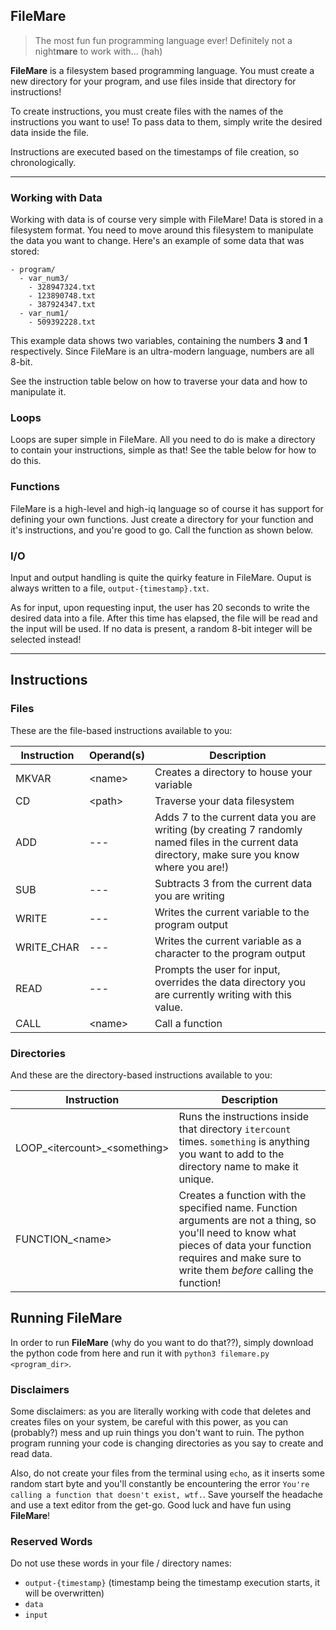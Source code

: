 ## FileMare
> The most fun fun programming language ever! Definitely not a night**mare** to work with... (hah)

**FileMare** is a filesystem based programming language. You must create a new directory for your program, and use files inside that directory for instructions!

To create instructions, you must create files with the names of the instructions you want to use! To pass data to them, simply write the desired data inside the file.

Instructions are executed based on the timestamps of file creation, so chronologically.

---

### Working with Data
Working with data is of course very simple with FileMare! Data is stored in a filesystem format. You need to move around this filesystem to manipulate the data you want to change. Here's an example of some data that was stored:

```
- program/
  - var_num3/
    - 328947324.txt
    - 123890748.txt
    - 387924347.txt
  - var_num1/
    - 509392228.txt
```

This example data shows two variables, containing the numbers **3** and **1** respectively. Since FileMare is an ultra-modern language, numbers are all 8-bit.

See the instruction table below on how to traverse your data and how to manipulate it.

### Loops
Loops are super simple in FileMare. All you need to do is make a directory to contain your instructions, simple as that! See the table below for how to do this.

### Functions
FileMare is a high-level and high-iq language so of course it has support for defining your own functions. Just create a directory for your function and it's instructions, and you're good to go. Call the function as shown below.

### I/O
Input and output handling is quite the quirky feature in FileMare. Ouput is always written to a file, `output-{timestamp}.txt`. 

As for input, upon requesting input, the user has 20 seconds to write the desired data into a file. After this time has elapsed, the file will be read and the input will be used. If no data is present, a random 8-bit integer will be selected instead!

---

## Instructions

### Files

These are the file-based instructions available to you:

| Instruction | Operand(s) | Description |
| --- | --- | --- |
| MKVAR | \<name> | Creates a directory to house your variable |
| CD | \<path> | Traverse your data filesystem |
| ADD | --- | Adds 7 to the current data you are writing (by creating 7 randomly named files in the current data directory, make sure you know where you are!) |
| SUB | --- | Subtracts 3 from the current data you are writing |
| WRITE | --- | Writes the current variable to the program output |
| WRITE_CHAR | --- | Writes the current variable as a character to the program output |
| READ | --- | Prompts the user for input, overrides the data directory you are currently writing with this value. |
| CALL | \<name> | Call a function |

### Directories

And these are the directory-based instructions available to you:

| Instruction | Description |
| --- | --- |
| LOOP_\<itercount>_\<something> | Runs the instructions inside that directory `itercount` times. `something` is anything you want to add to the directory name to make it unique. |
| FUNCTION_\<name> | Creates a function with the specified name. Function arguments are not a thing, so you'll need to know what pieces of data your function requires and make sure to write them *before* calling the function! |

## Running FileMare

In order to run **FileMare** (why do you want to do that??), simply download the python code from here and run it with `python3 filemare.py <program_dir>`.

### Disclaimers
Some disclaimers: as you are literally working with code that deletes and creates files on your system, be careful with this power, as you can (probably?) mess and up ruin things you don't want to ruin. The python program running your code is changing directories as you say to create and read data.

Also, do not create your files from the terminal using `echo`, as it inserts some random start byte and you'll constantly
be encountering the error `You're calling a function that doesn't exist, wtf.`. Save yourself the headache and use a text
editor from the get-go. Good luck and have fun using **FileMare**!

### Reserved Words
Do not use these words in your file / directory names:
- `output-{timestamp}` (timestamp being the timestamp execution starts, it will be overwritten)
- `data`
- `input`
